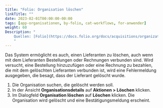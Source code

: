 ```yaml
---
title: "Folio: Organisation löschen"
linkTitle: ""
date: 2023-02-01T00:00:00-00:00
tags: [app-organisationen, by-folio, cat-workflows, for-anwender]
weight: 60
Description: "
    Quellen: [Folio](https://docs.folio.org/docs/acquisitions/organizations/#deleting-an-organization) & [GBV](https://info.gbv.de/pages/viewpage.action?pageId=842793025)
    "
---
```


Das System ermöglicht es auch, einen Lieferanten zu löschen, auch wenn mit dem Lieferanten Bestellungen oder Rechnungen verbunden sind. Wird versucht, eine Bestellung hinzuzufügen oder eine Rechnung zu bezahlen, die mit dem gelöschten Lieferanten verbunden ist, wird eine Fehlermeldung ausgegeben, die besagt, dass der Lieferant gelöscht wurde.

1.  Die Organisation suchen, die gelöscht werden soll.
2.  In der Ansicht **Organisationsdetails** auf **Aktionen > Löschen** klicken.
3.  Im Dialogfeld **Organisation löschen** auf **Löschen** klicken. Die Organisation wird gelöscht und eine Bestätigungsmeldung erscheint.
